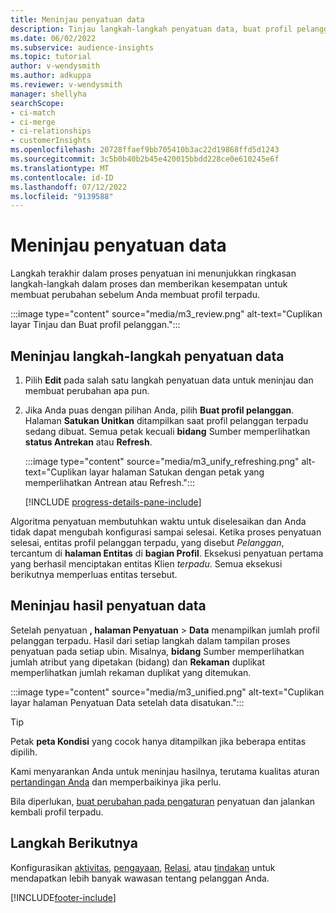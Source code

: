 ```yaml
---
title: Meninjau penyatuan data
description: Tinjau langkah-langkah penyatuan data, buat profil pelanggan terpadu, dan tinjau hasilnya
ms.date: 06/02/2022
ms.subservice: audience-insights
ms.topic: tutorial
author: v-wendysmith
ms.author: adkuppa
ms.reviewer: v-wendysmith
manager: shellyha
searchScope:
- ci-match
- ci-merge
- ci-relationships
- customerInsights
ms.openlocfilehash: 20728ffaef9bb705410b3ac22d19868ffd5d1243
ms.sourcegitcommit: 3c5b0b40b2b45e420015bbdd228ce0e610245e6f
ms.translationtype: MT
ms.contentlocale: id-ID
ms.lasthandoff: 07/12/2022
ms.locfileid: "9139588"
---
```

# <a name="review-data-unification"></a>Meninjau penyatuan data

Langkah terakhir dalam proses penyatuan ini menunjukkan ringkasan langkah-langkah dalam proses dan memberikan kesempatan untuk membuat perubahan sebelum Anda membuat profil terpadu.

:::image type="content" source="media/m3_review.png" alt-text="Cuplikan layar Tinjau dan Buat profil pelanggan.":::

## <a name="review-the-data-unification-steps"></a>Meninjau langkah-langkah penyatuan data

1. Pilih **Edit** pada salah satu langkah penyatuan data untuk meninjau dan membuat perubahan apa pun.

1. Jika Anda puas dengan pilihan Anda, pilih **Buat profil pelanggan**. Halaman **Satukan Unitkan** ditampilkan saat profil pelanggan terpadu sedang dibuat. Semua petak kecuali **bidang** Sumber memperlihatkan **status Antrekan** atau **Refresh**.

   :::image type="content" source="media/m3_unify_refreshing.png" alt-text="Cuplikan layar halaman Satukan dengan petak yang memperlihatkan Antrean atau Refresh.":::

   [!INCLUDE [progress-details-pane-include](includes/progress-details-pane.md)]

Algoritma penyatuan membutuhkan waktu untuk diselesaikan dan Anda tidak dapat mengubah konfigurasi sampai selesai. Ketika proses penyatuan selesai, entitas profil pelanggan terpadu, yang disebut *Pelanggan*, tercantum di **halaman Entitas** di **bagian Profil**. Eksekusi penyatuan pertama yang berhasil menciptakan entitas Klien *terpadu*. Semua eksekusi berikutnya memperluas entitas tersebut.

## <a name="review-the-results-of-data-unification"></a>Meninjau hasil penyatuan data

Setelah penyatuan **, halaman Penyatuan** > **Data** menampilkan jumlah profil pelanggan terpadu. Hasil dari setiap langkah dalam tampilan proses penyatuan pada setiap ubin. Misalnya, **bidang** Sumber memperlihatkan jumlah atribut yang dipetakan (bidang) dan **Rekaman** duplikat memperlihatkan jumlah rekaman duplikat yang ditemukan.

:::image type="content" source="media/m3_unified.png" alt-text="Cuplikan layar halaman Penyatuan Data setelah data disatukan.":::

> [!TIP]
> Petak **peta Kondisi** yang cocok hanya ditampilkan jika beberapa entitas dipilih.

Kami menyarankan Anda untuk meninjau hasilnya, terutama kualitas aturan [pertandingan Anda](data-unification-update.md#manage-match-rules) dan memperbaikinya jika perlu.

Bila diperlukan, [buat perubahan pada pengaturan](data-unification-update.md) penyatuan dan jalankan kembali profil terpadu.

## <a name="next-step"></a>Langkah Berikutnya

Konfigurasikan [aktivitas](activities.md), [pengayaan](enrichment-hub.md), [Relasi](relationships.md), atau [tindakan](measures.md) untuk mendapatkan lebih banyak wawasan tentang pelanggan Anda.

[!INCLUDE[footer-include](includes/footer-banner.md)]
